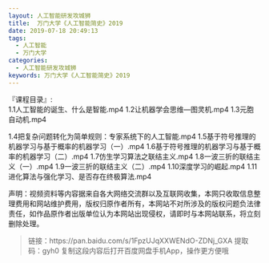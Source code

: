 ```yaml
---
layout: 人工智能研发攻城狮
title:  万门大学《人工智能简史》2019
date: 2019-07-18 20:49:13
tags:
  - 人工智能
  - 万门大学
categories:
  - 人工智能研发攻城狮
keywords: 万门大学《人工智能简史》2019
---
```

『课程目录』:  
1.1人工智能的诞生、什么是智能.mp4
1.2让机器学会思维—图灵机.mp4
1.3元胞自动机.mp4
 <!-- more --> 
1.4把复杂问题转化为简单规则：专家系统下的人工智能.mp4
1.5基于符号推理的机器学习与基于概率的机器学习（一）.mp4
1.6基于符号推理的机器学习与基于概率的机器学习（二）.mp4
1.7仿生学习算法之联结主义.mp4
1.8一波三折的联结主义（一）.mp4
1.9一波三折的联结主义（二）.mp4
1.10深度学习的崛起.mp4
1.11进化算法与强化学习、是否存在终极算法.mp4

<div class="post-copyright">
    <div class="post-copyright__author">
      <span class="post-copyright-meta">声明：视频资料等内容据来自各大网络交流群以及互联网收集，本网只收取信息整理费用和网站维护费用，版权归原作者所有，本网站不对所涉及的版权问题负法律责任，如作品原作者出版单位认为本网站出现侵权，请即时与本网站联系，将立刻删除处理。 </span>
    </div>
</div>

<blockquote class="blockquote-center">
链接：https://pan.baidu.com/s/1FpzUJqXXWENdO-ZDNj_GXA 
提取码：gyh0 
复制这段内容后打开百度网盘手机App，操作更方便哦
</blockquote>

